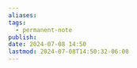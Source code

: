 ```yaml
---
aliases: 
tags:
  - permanent-note
publish: 
date: 2024-07-08 14:50
lastmod: 2024-07-08T14:50:32-06:00
---
```

